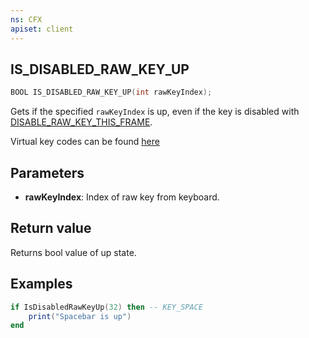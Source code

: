 ```yaml
---
ns: CFX
apiset: client
---
```

## IS_DISABLED_RAW_KEY_UP

```c
BOOL IS_DISABLED_RAW_KEY_UP(int rawKeyIndex);
```

Gets if the specified `rawKeyIndex` is up, even if the key is disabled with [DISABLE_RAW_KEY_THIS_FRAME](#_0x8BCF0014).

Virtual key codes can be found [here](https://learn.microsoft.com/en-us/windows/win32/inputdev/virtual-key-codes)

## Parameters
* **rawKeyIndex**: Index of raw key from keyboard.

## Return value
Returns bool value of up state.

## Examples
```lua
if IsDisabledRawKeyUp(32) then -- KEY_SPACE
    print("Spacebar is up")
end
```
